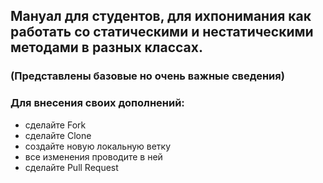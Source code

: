 ## Мануал для студентов, для ихпонимания как работать со статическими и нестатическими методами в разных классах.

### (Представлены базовые но очень важные сведения)


### Для внесения своих дополнений:
* сделайте Fork
* сделайте Clone
* создайте новую локальную ветку
* все изменения проводите в ней
* сделайте Pull Request 